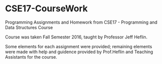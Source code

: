# CSE17-CourseWork
Programming Assignments and Homework from CSE17 - Programming and Data Structures Course

Course was taken Fall Semester 2016, taught by Professor Jeff Heflin.

Some elements for each assignment were provided; remaining elements were made with help and guidence provided by Prof.Heflin and Teaching Assistants for the course.

